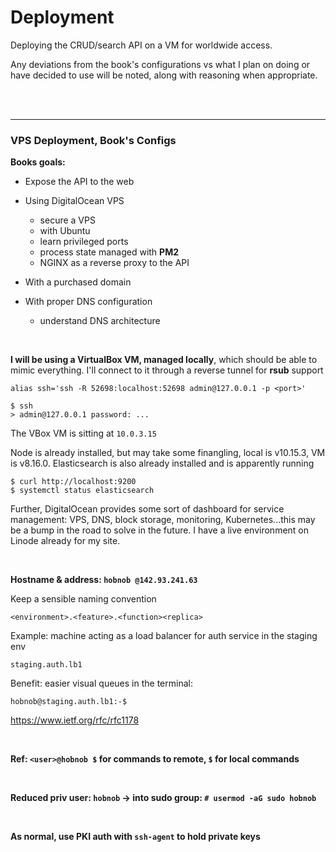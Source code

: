 # Deployment

Deploying the CRUD/search API on a VM for worldwide access.

Any deviations from the book's configurations vs what I plan on doing or have
decided to use will be noted, along with reasoning when appropriate.

<br><br>



--------------------------------------------------------------------------------
### VPS Deployment, Book's Configs

__Books goals:__

- Expose the API to the web

- Using DigitalOcean VPS
  + secure a VPS
  + with Ubuntu
  + learn privileged ports
  + process state managed with __PM2__
  + NGINX as a reverse proxy to the API

- With a purchased domain

- With proper DNS configuration
  + understand DNS architecture

<br>


__I will be using a VirtualBox VM, managed locally__, which should be able to mimic
everything. I'll connect to it through a reverse tunnel for __rsub__ support

  ```
  alias ssh='ssh -R 52698:localhost:52698 admin@127.0.0.1 -p <port>'

  $ ssh
  > admin@127.0.0.1 password: ...
  ```

  The VBox VM is sitting at `10.0.3.15`

  Node is already installed, but may take some finangling, local is v10.15.3, VM is
  v8.16.0. Elasticsearch is also already installed and is apparently running

  ```
  $ curl http://localhost:9200
  $ systemctl status elasticsearch
  ```

  Further, DigitalOcean provides some sort of dashboard for service management:
  VPS, DNS, block storage, monitoring, Kubernetes...this may be a bump in the road
  to solve in the future. I have a live environment on Linode already for my site.

<br>

__Hostname & address: `hobnob @142.93.241.63`__

  Keep a sensible naming convention

  ```
  <environment>.<feature>.<function><replica>
  ```

  Example: machine acting as a load balancer for auth service in the staging env

  ```
  staging.auth.lb1
  ```

  Benefit: easier visual queues in the terminal:

  ```
  hobnob@staging.auth.lb1:-$
  ```

  https://www.ietf.org/rfc/rfc1178

<br>


__Ref: `<user>@hobnob $` for commands to remote, `$` for local commands__

<br>


__Reduced priv user: `hobnob` -> into sudo group: `# usermod -aG sudo hobnob`__

<br>


__As normal, use PKI auth with `ssh-agent` to hold private keys__
